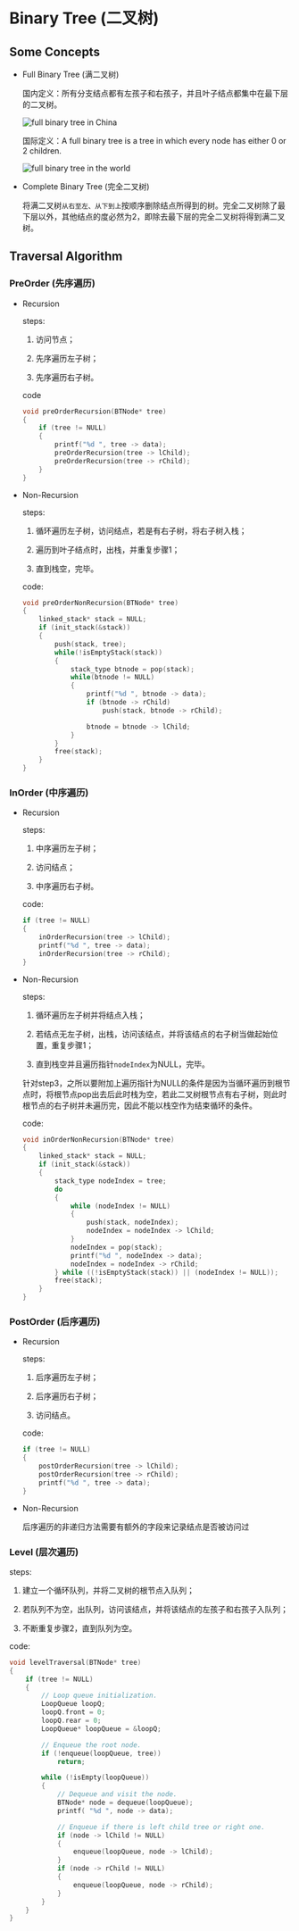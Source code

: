 # Binary Tree (二叉树)

## Some Concepts

- Full Binary Tree (满二叉树)

    国内定义：所有分支结点都有左孩子和右孩子，并且叶子结点都集中在最下层的二叉树。

    ![full binary tree in China](https://baike.baidu.com/pic/%E6%BB%A1%E4%BA%8C%E5%8F%89%E6%A0%91/7773283/0/8ad4b31c8701a18be06a847b942f07082838fe05?fr=lemma&ct=single#aid=0&pic=2cf5e0fe9925bc31b16e97ac54df8db1cb1370d7)

    国际定义：A full binary tree is a tree in which every node has either 0 or 2 children.

    ![full binary tree in the world](https://en.wikipedia.org/wiki/Binary_tree#/media/File:Full_binary.svg)

- Complete Binary Tree (完全二叉树)

    将满二叉树```从右至左、从下到上```按顺序删除结点所得到的树。完全二叉树除了最下层以外，其他结点的度必然为2，即除去最下层的完全二叉树将得到满二叉树。

## Traversal Algorithm

### PreOrder (先序遍历)

- Recursion

    steps:

    1. 访问节点；

    2. 先序遍历左子树；

    3. 先序遍历右子树。

    code

    ```C
    void preOrderRecursion(BTNode* tree)
    {
        if (tree != NULL)
        {
            printf("%d ", tree -> data);
            preOrderRecursion(tree -> lChild);
            preOrderRecursion(tree -> rChild);
        }
    }
    ```
- Non-Recursion

    steps:

    1. 循环遍历左子树，访问结点，若是有右子树，将右子树入栈；

    2. 遍历到叶子结点时，出栈，并重复步骤1；

    3. 直到栈空，完毕。

    code:
    ```C
    void preOrderNonRecursion(BTNode* tree)
    {
        linked_stack* stack = NULL;
        if (init_stack(&stack))
        {
            push(stack, tree);
            while(!isEmptyStack(stack))
            {
                stack_type btnode = pop(stack);
                while(btnode != NULL)
                {
                    printf("%d ", btnode -> data);
                    if (btnode -> rChild)
                        push(stack, btnode -> rChild);

                    btnode = btnode -> lChild;
                }
            }
            free(stack);
        }
    }
    ```

### InOrder (中序遍历)

- Recursion

    steps:

    1. 中序遍历左子树；

    2. 访问结点；

    3. 中序遍历右子树。

    code:
    ```C
    if (tree != NULL)
    {
        inOrderRecursion(tree -> lChild);
        printf("%d ", tree -> data);
        inOrderRecursion(tree -> rChild);
    }
    ```

- Non-Recursion

    steps:

    1. 循环遍历左子树并将结点入栈；

    2. 若结点无左子树，出栈，访问该结点，并将该结点的右子树当做起始位置，重复步骤1；

    3. 直到栈空并且遍历指针```nodeIndex```为NULL，完毕。

    针对step3，之所以要附加上遍历指针为NULL的条件是因为当循环遍历到根节点时，将根节点pop出去后此时栈为空，若此二叉树根节点有右子树，则此时根节点的右子树并未遍历完，因此不能以栈空作为结束循环的条件。

    code:
    ```C
    void inOrderNonRecursion(BTNode* tree)
    {
        linked_stack* stack = NULL;
        if (init_stack(&stack))
        {
            stack_type nodeIndex = tree;
            do
            {
                while (nodeIndex != NULL)
                {
                    push(stack, nodeIndex);
                    nodeIndex = nodeIndex -> lChild;
                }
                nodeIndex = pop(stack);
                printf("%d ", nodeIndex -> data);
                nodeIndex = nodeIndex -> rChild;
            } while ((!isEmptyStack(stack)) || (nodeIndex != NULL));
            free(stack);
        }
    }
    ```

### PostOrder (后序遍历)

- Recursion

    steps:

    1. 后序遍历左子树；

    2. 后序遍历右子树；

    3. 访问结点。

    code:
    ```C
    if (tree != NULL)
    {
        postOrderRecursion(tree -> lChild);
        postOrderRecursion(tree -> rChild);
        printf("%d ", tree -> data);
    }
    ```

- Non-Recursion

    后序遍历的非递归方法需要有额外的字段来记录结点是否被访问过

### Level (层次遍历)

steps:

1. 建立一个循环队列，并将二叉树的根节点入队列；

2. 若队列不为空，出队列，访问该结点，并将该结点的左孩子和右孩子入队列；

3. 不断重复步骤2，直到队列为空。

code:

```C
void levelTraversal(BTNode* tree)
{
    if (tree != NULL)
    {
        // Loop queue initialization.
        LoopQueue loopQ;
        loopQ.front = 0;
        loopQ.rear = 0;
        LoopQueue* loopQueue = &loopQ;

        // Enqueue the root node.
        if (!enqueue(loopQueue, tree))
            return;

        while (!isEmpty(loopQueue))
        {
            // Dequeue and visit the node.
            BTNode* node = dequeue(loopQueue);
            printf( "%d ", node -> data);

            // Enqueue if there is left child tree or right one.
            if (node -> lChild != NULL)
            {
                enqueue(loopQueue, node -> lChild);
            }
            if (node -> rChild != NULL)
            {
                enqueue(loopQueue, node -> rChild);
            }
        }
    }
}
```